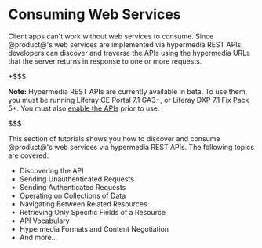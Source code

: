 # Consuming Web Services [](id=consuming-web-services)

Client apps can't work without web services to consume. Since @product@'s web
services are implemented via hypermedia REST APIs, developers can discover and
traverse the APIs using the hypermedia URLs that the server returns in response
to one or more requests. 

+$$$

**Note:** Hypermedia REST APIs are currently available in beta. To use them, you
must be running Liferay CE Portal 7.1 GA3+, or Liferay DXP 7.1 Fix Pack 5+. You 
must also 
[enable the APIs](/develop/tutorials/-/knowledge_base/7-1/enabling-hypermedia-rest-apis) 
prior to use.

$$$

This section of tutorials shows you how to discover and consume @product@'s web 
services via hypermedia REST APIs. The following topics are covered:

-   Discovering the API
-   Sending Unauthenticated Requests
-   Sending Authenticated Requests
-   Operating on Collections of Data
-   Navigating Between Related Resources
-   Retrieving Only Specific Fields of a Resource
-   API Vocabulary
-   Hypermedia Formats and Content Negotiation
-   And more...

